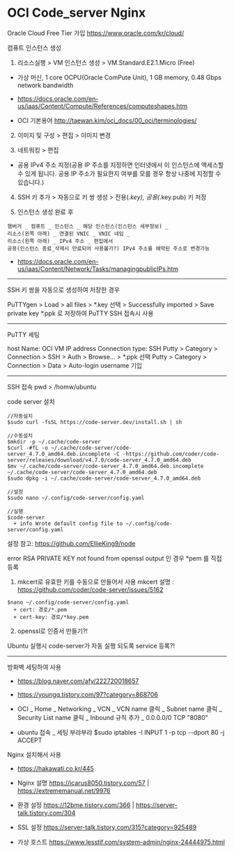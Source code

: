 # OCI Code_server Nginx

Oracle Cloud Free Tier 가입 https://www.oracle.com/kr/cloud/

컴퓨트 인스턴스 생성

1. 리소스실행 > VM 인스턴스 생성 > VM.Standard.E2.1.Micro (Free)

  - 가상 머신, 1 core OCPU(Oracle ComPute Unit), 1 GB memory, 0.48 Gbps network bandwidth
  
  - https://docs.oracle.com/en-us/iaas/Content/Compute/References/computeshapes.htm
  
  - OCI 기본용어 http://taewan.kim/oci_docs/00_oci/terminologies/

2. 이미지 및 구성 > 편집 > 이미지 변경

3. 네트워킹 > 편집
  - 공용 IPv4 주소 지정(공용 IP 주소를 지정하면 인터넷에서 이 인스턴스에 액세스할 수 있게 됩니다. 공용 IP 주소가 필요한지 여부를 모를 경우 항상 나중에 지정할 수 있습니다.)

4. SSH 키 추가 > 자동으로 키 쌍 생성 > 전용(*.key), 공용(*.key.pub) 키 저장

5. 인스턴스 생성 완료 후
```
햄버거 _ 컴퓨트 _ 인스턴스 _ 해당 인스턴스(인스턴스 세부정보) _ 
리소스(왼쪽 아래) _ 연결된 VNIC _ VNIC 네임 _ 
리소스(왼쪽 아래) _ IPv4 주소 _ 편집에서 
공용(인스턴스 종료_삭제시 만료되어 사용불가?) IPv4 주소를 예약된 주소로 변경가능
```
  - https://docs.oracle.com/en-us/iaas/Content/Network/Tasks/managingpublicIPs.htm

-------------------------
SSH 키 쌍을 자동으로 생성하여 저장한 경우

PuTTYgen > Load > all files > *.key 선택 > Successfully imported > Save private key
*.ppk 로 저장하여 PuTTY SSH 접속시 사용

--------------------------
PuTTY 세팅

host Name: OCI VM IP address 
Connection type: SSH
Putty > Category > Connection > SSH > Auth > Browse... > *.ppk 선택
Putty > Category > Connection > Data > Auto-login username 기입

--------------------------

SSH 접속
pwd > /homw/ubuntu

code server 설치
```
//자동설치
$sudo curl -fsSL https://code-server.dev/install.sh | sh

//수동설치
$mkdir -p ~/.cache/code-server
$curl -#fL -o ~/.cache/code-server/code-server_4.7.0_amd64.deb.incomplete -C -https://github.com/coder/code-server/releases/download/v4.7.0/code-server_4.7.0_amd64.deb
$mv ~/.cache/code-server/code-server_4.7.0_amd64.deb.incomplete ~/.cache/code-server/code-server_4.7.0_amd64.deb
$sudo dpkg -i ~/.cache/code-server/code-server_4.7.0_amd64.deb

//설정
$sudo nano ~/.config/code-server/config.yaml

//실행
$code-server
  + info Wrote default config file to ~/.config/code-server/config.yaml
```
설정 참고: https://github.com/EllieKing9/node

error RSA PRIVATE KEY not found from openssl output 인 경우
*pem 를 직접 등록
1. mkcert로 유효한 키를 수동으로 만들어서 사용
mkcert 설명 : https://github.com/coder/code-server/issues/5162
```
$nano ~/.config/code-server/config.yaml
  + cert: 경로/*.pem
  + cert-key: 경로/*key.pem
```
2. openssl로 인증서 만들기?!

Ubuntu 실행시 code-server가 자동 실행 되도록 service 등록?!

------------------------------

방화벽 세팅하여 사용
  - https://blog.naver.com/afy/222720018657
 
  - https://youngq.tistory.com/97?category=868706
 
  - OCI _ Home _ Networking _ VCN _ VCN name 클릭 _ Subnet name 클릭 _ Security List name 클릭 _ Inbound 규칙 추가 _ 0.0.0.0/0 TCP "8080"
  
  - ubuntu 접속 _ 세팅 부랴부랴
  $sudo iptables -I INPUT 1 -p tcp --dport 80 -j ACCEPT
  
Nginx 설치해서 사용
  - https://hakawati.co.kr/445
  
  - Nginx 설명 https://icarus8050.tistory.com/57    |   https://extrememanual.net/9976
  - 환경 설정 https://12bme.tistory.com/366   |   https://server-talk.tistory.com/304
  - SSL 설정 https://server-talk.tistory.com/315?category=925489
  - 가상 호스트 https://www.lesstif.com/system-admin/nginx-24444975.html

```

```

